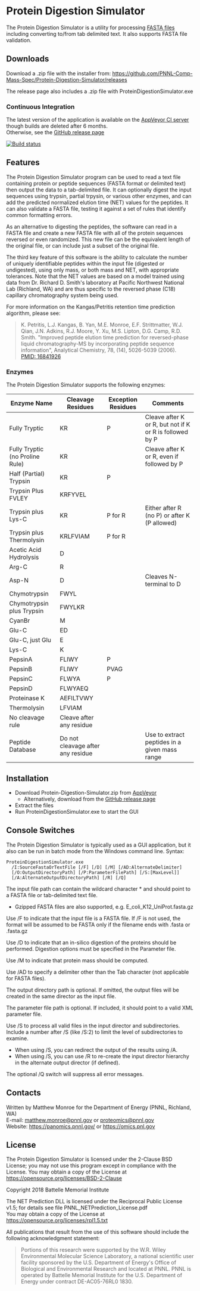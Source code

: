 
# Protein Digestion Simulator

The Protein Digestion Simulator is a utility for processing [FASTA files](https://en.wikipedia.org/wiki/FASTA_format)
including converting to/from tab delimited text.  It also supports FASTA file validation.

## Downloads

Download a .zip file with the installer from:
https://github.com/PNNL-Comp-Mass-Spec/Protein-Digestion-Simulator/releases

The release page also includes a .zip file with ProteinDigestionSimulator.exe

### Continuous Integration

The latest version of the application is available on the [AppVeyor CI server](https://ci.appveyor.com/project/PNNLCompMassSpec/protein-digestion-simulator/build/artifacts)
though builds are deleted after 6 months. \
Otherwise, see the [GitHub release page](https://github.com/PNNL-Comp-Mass-Spec/Protein-Digestion-Simulator/releases)

[![Build status](https://ci.appveyor.com/api/projects/status/j6kerul55ql8cd54?svg=true)](https://ci.appveyor.com/project/PNNLCompMassSpec/protein-digestion-simulator)

## Features

The Protein Digestion Simulator program can be used to read a text file containing 
protein or peptide sequences (FASTA format or delimited text) then output the 
data to a tab-delimited file.  It can optionally digest the input sequences 
using trypsin, partial trpysin, or various other enzymes, and can add the predicted 
normalized elution time (NET) values for the peptides.  It can also validate a FASTA file, 
testing it against a set of rules that identify common formatting errors.

As an alternative to digesting the peptides, the software can read in a FASTA file and
create a new FASTA file with all of the protein sequences reversed or even
randomized.  This new file can be the equivalent length of the original file,
or can include just a subset of the original file.

The third key feature of this software is the ability to calculate the number 
of uniquely identifiable peptides within the input file (digested or undigested),
using only mass, or both mass and NET, with appropriate tolerances.  Note that the 
NET values are based on a model trained using data from Dr. Richard D. Smith's
laboratory at Pacific Northwest National Lab (Richland, WA) and are thus specific
to the reversed phase (C18) capillary chromatography system being used.

For more information on the Kangas/Petritis retention time prediction
algorithm, please see:

> K. Petritis, L.J. Kangas, B. Yan, M.E. Monroe, E.F. Strittmatter, W.J. Qian, 
> J.N. Adkins, R.J. Moore, Y. Xu, M.S. Lipton, D.G. Camp, R.D. Smith. 
> "Improved peptide elution time prediction for reversed-phase liquid 
> chromatography-MS by incorporating peptide sequence information",
> Analytical Chemistry, 78, (14), 5026-5039 (2006). \
> [PMID: 16841926](https://www.ncbi.nlm.nih.gov/pubmed/16841926)

### Enzymes

The Protein Digestion Simulator supports the following enzymes:

| Enzyme Name                        |  Cleavage Residues | Exception Residues | Comments                                                 |
|------------------------------------|--------------------|--------------------|----------------------------------------------------------|
| Fully Tryptic                      | KR                 | P                  | Cleave after K or R, but not if K or R is followed by P  |
| Fully Tryptic (no Proline Rule)    | KR                 |                    | Cleave after K or R, even if followed by P               |
| Half (Partial) Trypsin             | KR                 | P                  |                                                          |
| Trypsin Plus FVLEY                 | KRFYVEL            |                    |                                                          |
| Trypsin plus Lys-C                 | KR                 | P for R            | Either after R (no P) or after K (P allowed)             |
| Trypsin plus Thermolysin           | KRLFVIAM           | P for R            |                                                          |
| Acetic Acid Hydrolysis             | D                  |                    |                                                          |
| Arg-C                              | R                  |                    |                                                          |
| Asp-N                              | D                  |                    | Cleaves N-terminal to D                                  |
| Chymotrypsin                       | FWYL               |                    |                                                          |
| Chymotrypsin plus Trypsin          | FWYLKR             |                    |                                                          |
| CyanBr                             | M                  |                    |                                                          |
| Glu-C                              | ED                 |                    |                                                          |
| Glu-C, just Glu                    | E                  |                    |                                                          |
| Lys-C                              | K                  |                    |                                                          |
| PepsinA                            | FLIWY              | P                  |                                                          |
| PepsinB                            | FLIWY              | PVAG               |                                                          |
| PepsinC                            | FLWYA              | P                  |                                                          |
| PepsinD                            | FLWYAEQ            |                    |                                                          |
| Proteinase K                       | AEFILTVWY          |                    |                                                          |
| Thermolysin                        | LFVIAM             |                    |                                                          |
| No cleavage rule                   | Cleave after any residue |              |                                                          | 
| Peptide Database                   | Do not cleavage after any residue |     | Use to extract peptides in a given mass range            |

## Installation

* Download Protein-Digestion-Simulator.zip from [AppVeyor](https://ci.appveyor.com/project/PNNLCompMassSpec/protein-digestion-simulator/build/artifacts)
  * Alternatively, download from the [GitHub release page](https://github.com/PNNL-Comp-Mass-Spec/Protein-Digestion-Simulator/releases)
* Extract the files
* Run ProteinDigestionSimulator.exe to start the GUI

## Console Switches

The Protein Digestion Simulator is typically used as a GUI application, but it also can be run in batch mode from the Windows command line.  Syntax:

```
ProteinDigestionSimulator.exe 
  /I:SourceFastaOrTextFile [/F] [/D] [/M] [/AD:AlternateDelimiter] 
  [/O:OutputDirectoryPath] [/P:ParameterFilePath] [/S:[MaxLevel]] 
  [/A:AlternateOutputDirectoryPath] [/R] [/Q]
```

The input file path can contain the wildcard character * and should point to a FASTA file or tab-delimited text file.
* Gzipped FASTA files are also supported, e.g. E_coli_K12_UniProt.fasta.gz

Use /F to indicate that the input file is a FASTA file.  If /F is not used, the format will be assumed to be FASTA 
only if the filename ends with .fasta or .fasta.gz

Use /D to indicate that an in-silico digestion of the proteins should be performed.  Digestion options must be specified in the Parameter file.

Use /M to indicate that protein mass should be computed.

Use /AD to specify a delimiter other than the Tab character (not applicable for FASTA files).

The output directory path is optional.  If omitted, the output files will be created in the same director as the input file.

The parameter file path is optional.  If included, it should point to a valid XML parameter file.

Use /S to process all valid files in the input director and subdirectories. Include a number after /S (like /S:2) to limit the level of subdirectories to examine.
* When using /S, you can redirect the output of the results using /A.
* When using /S, you can use /R to re-create the input director hierarchy in the alternate output director (if defined).

The optional /Q switch will suppress all error messages.

## Contacts

Written by Matthew Monroe for the Department of Energy (PNNL, Richland, WA) \
E-mail: matthew.monroe@pnnl.gov or proteomics@pnnl.gov\
Website: https://panomics.pnnl.gov/ or https://omics.pnl.gov

## License

The Protein Digestion Simulator is licensed under the 2-Clause BSD License; 
you may not use this program except in compliance with the License.  You may obtain 
a copy of the License at https://opensource.org/licenses/BSD-2-Clause

Copyright 2018 Battelle Memorial Institute

The NET Prediction DLL is licensed under the Reciprocal Public License v1.5; 
for details see file PNNL_NETPrediction_License.pdf\
You may obtain a copy of the License at https://opensource.org/licenses/rpl1.5.txt

All publications that result from the use of this software should include 
the following acknowledgment statement:
> Portions of this research were supported by the W.R. Wiley Environmental 
> Molecular Science Laboratory, a national scientific user facility sponsored 
> by the U.S. Department of Energy's Office of Biological and Environmental 
> Research and located at PNNL.  PNNL is operated by Battelle Memorial Institute 
> for the U.S. Department of Energy under contract DE-AC05-76RL0 1830.
